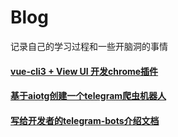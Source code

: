 # Blog

记录自己的学习过程和一些开脑洞的事情

#### [vue-cli3 + View UI 开发chrome插件](https://github.com/yangsoon/yangsoon.github.io/issues/33)
#### [基于aiotg创建一个telegram爬虫机器人](https://github.com/yangsoon/yangsoon.github.io/issues/23)
#### [写给开发者的telegram-bots介绍文档](https://github.com/yangsoon/yangsoon.github.io/issues/21)
